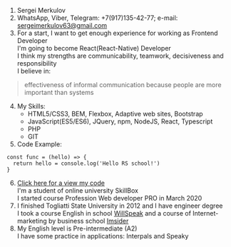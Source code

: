 1. Sergei Merkulov
2. WhatsApp, Viber, Telegram: +7(917)135-42-77; e-mail: sergeimerkulov63@gmail.com
3. For a start, I want to get enough experience for working as Frontend Developer \
I'm going to become React(React-Native) Developer \
I think my strengths are communicability, teamwork, decisiveness and responsibility \
I believe in:
>effectiveness of informal communication because people are more important than systems
4. My Skills:
    - HTML5/CSS3, BEM, Flexbox, Adaptive web sites, Bootstrap
    - JavaScript(ES5/ES6), JQuery, npm, NodeJS, React, Typescript
    - PHP
    - GIT
5. Code Example:
```
const func = (hello) => {
  return hello = console.log('Hello RS school!')
}
```
6. [Click here for a view my code](https://github.com/SergeiM63/my-SkillBox) \
I'm a student of online university SkillBox \
I started course Profession Web developer PRO in March 2020
7. I finished Togliatti State University in 2012 and I have engineer degree \
I took a course English in school [WillSpeak](https://willspeak.ru/) and a course of Internet-marketing by business school [Imsider](https://imsider.ru/)
8. My English level is Pre-intermediate (A2) \
I have some practice in applications: Interpals and Speaky
